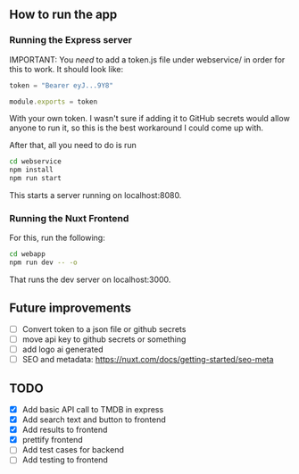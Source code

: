 ## How to run the app

### Running the Express server
IMPORTANT: You *need* to add a token.js file under webservice/ in order for this to work. It should look like:
```javascript
token = "Bearer eyJ...9Y8"

module.exports = token
```
With your own token. I wasn't sure if adding it to GitHub secrets would allow anyone to run it, so this is the best workaround I could come up with. 

After that, all you need to do is run
```bash
cd webservice
npm install
npm run start
```

This starts a server running on localhost:8080.

### Running the Nuxt Frontend
For this, run the following:
```bash
cd webapp
npm run dev -- -o
```
That runs the dev server on localhost:3000.

## Future improvements
- [ ] Convert token to a json file or github secrets
- [ ] move api key to github secrets or something
- [ ] add logo ai generated
- [ ] SEO and metadata: https://nuxt.com/docs/getting-started/seo-meta

## TODO
- [x] Add basic API call to TMDB in express
- [x] Add search text and button to frontend
- [x] Add results to frontend
- [x] prettify frontend
- [ ] Add test cases for backend
- [ ] Add testing to frontend